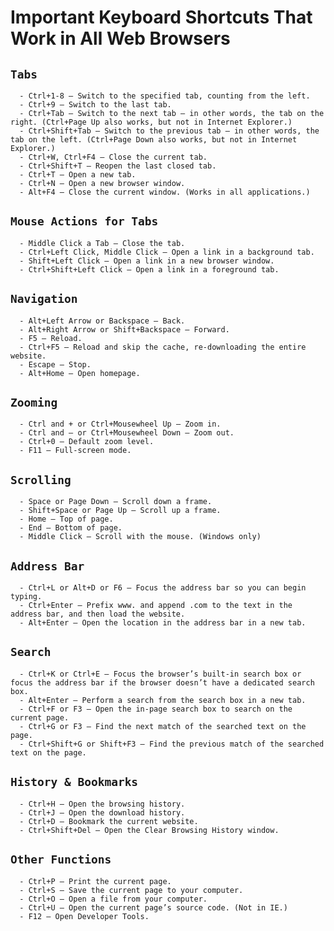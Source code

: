   <p align='center'><h1>Important Keyboard Shortcuts That Work in All Web Browsers</h1></p>
  
## `Tabs`

      - Ctrl+1-8 – Switch to the specified tab, counting from the left.
      - Ctrl+9 – Switch to the last tab.
      - Ctrl+Tab – Switch to the next tab – in other words, the tab on the right. (Ctrl+Page Up also works, but not in Internet Explorer.)
      - Ctrl+Shift+Tab – Switch to the previous tab – in other words, the tab on the left. (Ctrl+Page Down also works, but not in Internet Explorer.)
      - Ctrl+W, Ctrl+F4 – Close the current tab.
      - Ctrl+Shift+T – Reopen the last closed tab.
      - Ctrl+T – Open a new tab.
      - Ctrl+N – Open a new browser window.
      - Alt+F4 – Close the current window. (Works in all applications.)

## `Mouse Actions for Tabs`

      - Middle Click a Tab – Close the tab.
      - Ctrl+Left Click, Middle Click – Open a link in a background tab.
      - Shift+Left Click – Open a link in a new browser window.
      - Ctrl+Shift+Left Click – Open a link in a foreground tab.
      

## `Navigation`

      - Alt+Left Arrow or Backspace – Back.
      - Alt+Right Arrow or Shift+Backspace – Forward.
      - F5 – Reload.
      - Ctrl+F5 – Reload and skip the cache, re-downloading the entire website.
      - Escape – Stop.
      - Alt+Home – Open homepage.

## `Zooming`

      - Ctrl and + or Ctrl+Mousewheel Up – Zoom in.
      - Ctrl and – or Ctrl+Mousewheel Down — Zoom out.
      - Ctrl+0 – Default zoom level.
      - F11 – Full-screen mode.
    
## `Scrolling`

      - Space or Page Down – Scroll down a frame.
      - Shift+Space or Page Up – Scroll up a frame.
      - Home – Top of page.
      - End – Bottom of page.
      - Middle Click – Scroll with the mouse. (Windows only)

## `Address Bar`

      - Ctrl+L or Alt+D or F6 – Focus the address bar so you can begin typing.
      - Ctrl+Enter – Prefix www. and append .com to the text in the address bar, and then load the website. 
      - Alt+Enter – Open the location in the address bar in a new tab.

## `Search`

      - Ctrl+K or Ctrl+E – Focus the browser’s built-in search box or focus the address bar if the browser doesn’t have a dedicated search box.
      - Alt+Enter – Perform a search from the search box in a new tab.
      - Ctrl+F or F3 – Open the in-page search box to search on the current page.
      - Ctrl+G or F3 – Find the next match of the searched text on the page.
      - Ctrl+Shift+G or Shift+F3 – Find the previous match of the searched text on the page.
    
 ## `History & Bookmarks`
 
      - Ctrl+H – Open the browsing history.
      - Ctrl+J – Open the download history.
      - Ctrl+D – Bookmark the current website.
      - Ctrl+Shift+Del – Open the Clear Browsing History window.
    
## `Other Functions`

      - Ctrl+P – Print the current page.
      - Ctrl+S – Save the current page to your computer.
      - Ctrl+O – Open a file from your computer.
      - Ctrl+U – Open the current page’s source code. (Not in IE.)
      - F12 – Open Developer Tools.
